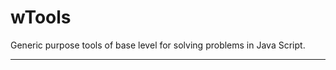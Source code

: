 # wTools

Generic purpose tools of base level for solving problems in Java Script.

_ _ _ _ _ _
























































































































